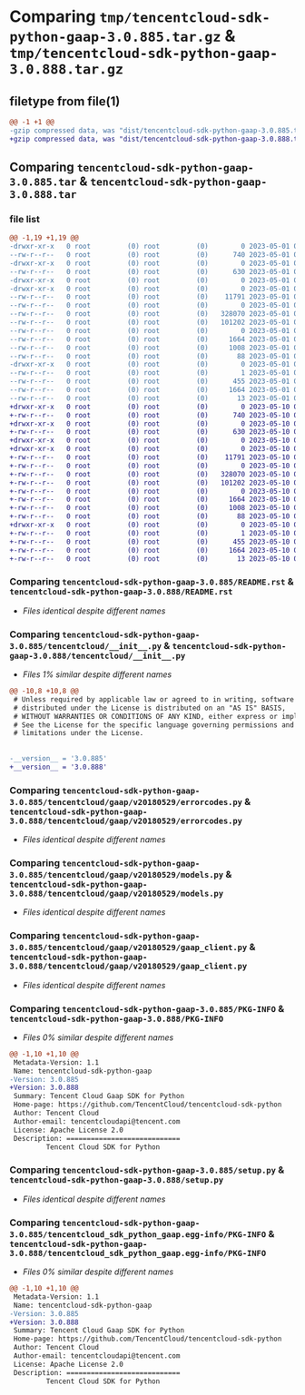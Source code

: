 # Comparing `tmp/tencentcloud-sdk-python-gaap-3.0.885.tar.gz` & `tmp/tencentcloud-sdk-python-gaap-3.0.888.tar.gz`

## filetype from file(1)

```diff
@@ -1 +1 @@
-gzip compressed data, was "dist/tencentcloud-sdk-python-gaap-3.0.885.tar", last modified: Mon May  1 00:40:39 2023, max compression
+gzip compressed data, was "dist/tencentcloud-sdk-python-gaap-3.0.888.tar", last modified: Wed May 10 02:15:33 2023, max compression
```

## Comparing `tencentcloud-sdk-python-gaap-3.0.885.tar` & `tencentcloud-sdk-python-gaap-3.0.888.tar`

### file list

```diff
@@ -1,19 +1,19 @@
-drwxr-xr-x   0 root         (0) root         (0)        0 2023-05-01 00:40:39.000000 tencentcloud-sdk-python-gaap-3.0.885/
--rw-r--r--   0 root         (0) root         (0)      740 2023-05-01 00:40:39.000000 tencentcloud-sdk-python-gaap-3.0.885/README.rst
-drwxr-xr-x   0 root         (0) root         (0)        0 2023-05-01 00:40:39.000000 tencentcloud-sdk-python-gaap-3.0.885/tencentcloud/
--rw-r--r--   0 root         (0) root         (0)      630 2023-05-01 00:40:39.000000 tencentcloud-sdk-python-gaap-3.0.885/tencentcloud/__init__.py
-drwxr-xr-x   0 root         (0) root         (0)        0 2023-05-01 00:40:39.000000 tencentcloud-sdk-python-gaap-3.0.885/tencentcloud/gaap/
-drwxr-xr-x   0 root         (0) root         (0)        0 2023-05-01 00:40:39.000000 tencentcloud-sdk-python-gaap-3.0.885/tencentcloud/gaap/v20180529/
--rw-r--r--   0 root         (0) root         (0)    11791 2023-05-01 00:40:39.000000 tencentcloud-sdk-python-gaap-3.0.885/tencentcloud/gaap/v20180529/errorcodes.py
--rw-r--r--   0 root         (0) root         (0)        0 2023-05-01 00:40:39.000000 tencentcloud-sdk-python-gaap-3.0.885/tencentcloud/gaap/v20180529/__init__.py
--rw-r--r--   0 root         (0) root         (0)   328070 2023-05-01 00:40:39.000000 tencentcloud-sdk-python-gaap-3.0.885/tencentcloud/gaap/v20180529/models.py
--rw-r--r--   0 root         (0) root         (0)   101202 2023-05-01 00:40:39.000000 tencentcloud-sdk-python-gaap-3.0.885/tencentcloud/gaap/v20180529/gaap_client.py
--rw-r--r--   0 root         (0) root         (0)        0 2023-05-01 00:40:39.000000 tencentcloud-sdk-python-gaap-3.0.885/tencentcloud/gaap/__init__.py
--rw-r--r--   0 root         (0) root         (0)     1664 2023-05-01 00:40:39.000000 tencentcloud-sdk-python-gaap-3.0.885/PKG-INFO
--rw-r--r--   0 root         (0) root         (0)     1008 2023-05-01 00:40:39.000000 tencentcloud-sdk-python-gaap-3.0.885/setup.py
--rw-r--r--   0 root         (0) root         (0)       88 2023-05-01 00:40:39.000000 tencentcloud-sdk-python-gaap-3.0.885/setup.cfg
-drwxr-xr-x   0 root         (0) root         (0)        0 2023-05-01 00:40:39.000000 tencentcloud-sdk-python-gaap-3.0.885/tencentcloud_sdk_python_gaap.egg-info/
--rw-r--r--   0 root         (0) root         (0)        1 2023-05-01 00:40:39.000000 tencentcloud-sdk-python-gaap-3.0.885/tencentcloud_sdk_python_gaap.egg-info/dependency_links.txt
--rw-r--r--   0 root         (0) root         (0)      455 2023-05-01 00:40:39.000000 tencentcloud-sdk-python-gaap-3.0.885/tencentcloud_sdk_python_gaap.egg-info/SOURCES.txt
--rw-r--r--   0 root         (0) root         (0)     1664 2023-05-01 00:40:39.000000 tencentcloud-sdk-python-gaap-3.0.885/tencentcloud_sdk_python_gaap.egg-info/PKG-INFO
--rw-r--r--   0 root         (0) root         (0)       13 2023-05-01 00:40:39.000000 tencentcloud-sdk-python-gaap-3.0.885/tencentcloud_sdk_python_gaap.egg-info/top_level.txt
+drwxr-xr-x   0 root         (0) root         (0)        0 2023-05-10 02:15:33.000000 tencentcloud-sdk-python-gaap-3.0.888/
+-rw-r--r--   0 root         (0) root         (0)      740 2023-05-10 02:15:33.000000 tencentcloud-sdk-python-gaap-3.0.888/README.rst
+drwxr-xr-x   0 root         (0) root         (0)        0 2023-05-10 02:15:33.000000 tencentcloud-sdk-python-gaap-3.0.888/tencentcloud/
+-rw-r--r--   0 root         (0) root         (0)      630 2023-05-10 02:15:33.000000 tencentcloud-sdk-python-gaap-3.0.888/tencentcloud/__init__.py
+drwxr-xr-x   0 root         (0) root         (0)        0 2023-05-10 02:15:33.000000 tencentcloud-sdk-python-gaap-3.0.888/tencentcloud/gaap/
+drwxr-xr-x   0 root         (0) root         (0)        0 2023-05-10 02:15:33.000000 tencentcloud-sdk-python-gaap-3.0.888/tencentcloud/gaap/v20180529/
+-rw-r--r--   0 root         (0) root         (0)    11791 2023-05-10 02:15:33.000000 tencentcloud-sdk-python-gaap-3.0.888/tencentcloud/gaap/v20180529/errorcodes.py
+-rw-r--r--   0 root         (0) root         (0)        0 2023-05-10 02:15:33.000000 tencentcloud-sdk-python-gaap-3.0.888/tencentcloud/gaap/v20180529/__init__.py
+-rw-r--r--   0 root         (0) root         (0)   328070 2023-05-10 02:15:33.000000 tencentcloud-sdk-python-gaap-3.0.888/tencentcloud/gaap/v20180529/models.py
+-rw-r--r--   0 root         (0) root         (0)   101202 2023-05-10 02:15:33.000000 tencentcloud-sdk-python-gaap-3.0.888/tencentcloud/gaap/v20180529/gaap_client.py
+-rw-r--r--   0 root         (0) root         (0)        0 2023-05-10 02:15:33.000000 tencentcloud-sdk-python-gaap-3.0.888/tencentcloud/gaap/__init__.py
+-rw-r--r--   0 root         (0) root         (0)     1664 2023-05-10 02:15:33.000000 tencentcloud-sdk-python-gaap-3.0.888/PKG-INFO
+-rw-r--r--   0 root         (0) root         (0)     1008 2023-05-10 02:15:33.000000 tencentcloud-sdk-python-gaap-3.0.888/setup.py
+-rw-r--r--   0 root         (0) root         (0)       88 2023-05-10 02:15:33.000000 tencentcloud-sdk-python-gaap-3.0.888/setup.cfg
+drwxr-xr-x   0 root         (0) root         (0)        0 2023-05-10 02:15:33.000000 tencentcloud-sdk-python-gaap-3.0.888/tencentcloud_sdk_python_gaap.egg-info/
+-rw-r--r--   0 root         (0) root         (0)        1 2023-05-10 02:15:33.000000 tencentcloud-sdk-python-gaap-3.0.888/tencentcloud_sdk_python_gaap.egg-info/dependency_links.txt
+-rw-r--r--   0 root         (0) root         (0)      455 2023-05-10 02:15:33.000000 tencentcloud-sdk-python-gaap-3.0.888/tencentcloud_sdk_python_gaap.egg-info/SOURCES.txt
+-rw-r--r--   0 root         (0) root         (0)     1664 2023-05-10 02:15:33.000000 tencentcloud-sdk-python-gaap-3.0.888/tencentcloud_sdk_python_gaap.egg-info/PKG-INFO
+-rw-r--r--   0 root         (0) root         (0)       13 2023-05-10 02:15:33.000000 tencentcloud-sdk-python-gaap-3.0.888/tencentcloud_sdk_python_gaap.egg-info/top_level.txt
```

### Comparing `tencentcloud-sdk-python-gaap-3.0.885/README.rst` & `tencentcloud-sdk-python-gaap-3.0.888/README.rst`

 * *Files identical despite different names*

### Comparing `tencentcloud-sdk-python-gaap-3.0.885/tencentcloud/__init__.py` & `tencentcloud-sdk-python-gaap-3.0.888/tencentcloud/__init__.py`

 * *Files 1% similar despite different names*

```diff
@@ -10,8 +10,8 @@
 # Unless required by applicable law or agreed to in writing, software
 # distributed under the License is distributed on an "AS IS" BASIS,
 # WITHOUT WARRANTIES OR CONDITIONS OF ANY KIND, either express or implied.
 # See the License for the specific language governing permissions and
 # limitations under the License.
 
 
-__version__ = '3.0.885'
+__version__ = '3.0.888'
```

### Comparing `tencentcloud-sdk-python-gaap-3.0.885/tencentcloud/gaap/v20180529/errorcodes.py` & `tencentcloud-sdk-python-gaap-3.0.888/tencentcloud/gaap/v20180529/errorcodes.py`

 * *Files identical despite different names*

### Comparing `tencentcloud-sdk-python-gaap-3.0.885/tencentcloud/gaap/v20180529/models.py` & `tencentcloud-sdk-python-gaap-3.0.888/tencentcloud/gaap/v20180529/models.py`

 * *Files identical despite different names*

### Comparing `tencentcloud-sdk-python-gaap-3.0.885/tencentcloud/gaap/v20180529/gaap_client.py` & `tencentcloud-sdk-python-gaap-3.0.888/tencentcloud/gaap/v20180529/gaap_client.py`

 * *Files identical despite different names*

### Comparing `tencentcloud-sdk-python-gaap-3.0.885/PKG-INFO` & `tencentcloud-sdk-python-gaap-3.0.888/PKG-INFO`

 * *Files 0% similar despite different names*

```diff
@@ -1,10 +1,10 @@
 Metadata-Version: 1.1
 Name: tencentcloud-sdk-python-gaap
-Version: 3.0.885
+Version: 3.0.888
 Summary: Tencent Cloud Gaap SDK for Python
 Home-page: https://github.com/TencentCloud/tencentcloud-sdk-python
 Author: Tencent Cloud
 Author-email: tencentcloudapi@tencent.com
 License: Apache License 2.0
 Description: ============================
         Tencent Cloud SDK for Python
```

### Comparing `tencentcloud-sdk-python-gaap-3.0.885/setup.py` & `tencentcloud-sdk-python-gaap-3.0.888/setup.py`

 * *Files identical despite different names*

### Comparing `tencentcloud-sdk-python-gaap-3.0.885/tencentcloud_sdk_python_gaap.egg-info/PKG-INFO` & `tencentcloud-sdk-python-gaap-3.0.888/tencentcloud_sdk_python_gaap.egg-info/PKG-INFO`

 * *Files 0% similar despite different names*

```diff
@@ -1,10 +1,10 @@
 Metadata-Version: 1.1
 Name: tencentcloud-sdk-python-gaap
-Version: 3.0.885
+Version: 3.0.888
 Summary: Tencent Cloud Gaap SDK for Python
 Home-page: https://github.com/TencentCloud/tencentcloud-sdk-python
 Author: Tencent Cloud
 Author-email: tencentcloudapi@tencent.com
 License: Apache License 2.0
 Description: ============================
         Tencent Cloud SDK for Python
```

